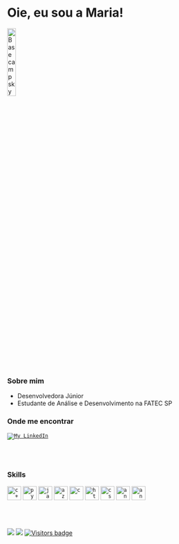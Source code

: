 

# Oie, eu sou a Maria! 
<img width="20%" src="https://tenor.com/view/coreaninha-svlucas-linda-fofa-coreaninha1801-gif-19159823.gif" alt="Basecamp sky" />

   
   

   
   ### Sobre mim

- Desenvolvedora Júnior
- Estudante de Análise e Desenvolvimento na FATEC SP

### Onde me encontrar

<a href="https://www.linkedin.com/in/maria-victor/">
  <code><img alt="My LinkedIn" src="https://img.shields.io/badge/LinkedIn-0077B5?style=for-the-badge&logo=linkedin&logoColor=white" /></code>
</a>



<br/><br/>

### Skills


<code><img height="32" src="https://img.shields.io/badge/C%23-239120?style=for-the-badge&logo=c-sharp&logoColor=white" alt="c++"/></code>
<code><img height="32" src="https://img.shields.io/badge/Python-14354C?style=for-the-badge&logo=python&logoColor=white" alt="python"/></code>
<code><img height="32" src="https://img.shields.io/badge/Java-ED8B00?style=for-the-badge&logo=java&logoColor=white" alt="java"/></code>
<code><img height="32" src="https://img.shields.io/badge/Microsoft_Azure-0089D6?style=for-the-badge&logo=microsoft-azure&logoColor=white" alt="azure"/></code>
<code><img height="32" src="https://img.shields.io/badge/C-00599C?style=for-the-badge&logo=c&logoColor=white" alt="c"/></code>
<code><img height="32" src="https://img.shields.io/badge/HTML5-E34F26?style=for-the-badge&logo=html5&logoColor=white" alt="html"/></code>
<code><img height="32" src="https://img.shields.io/badge/CSS3-1572B6?style=for-the-badge&logo=css3&logoColor=white" alt="css"/></code>
<code><img height="32" src="https://img.shields.io/badge/Angular-DD0031?style=for-the-badge&logo=angular&logoColor=white" alt="angular"/></code>
<code><img height="32" src="https://img.shields.io/badge/MySQL-00000F?style=for-the-badge&logo=mysql&logoColor=white" alt="angular"/></code>

<br/><br/>




  
  <img src="https://github-readme-stats.vercel.app/api/top-langs/?username=Maryvictor&langs_count=8&show_icons=true&theme=blue-green" />





  <img src="https://github-readme-stats.vercel.app/api?username=Maryvictor&show_icons=true&theme=blue-green" />
  
  
  <a href="https://badges.pufler.dev">
      <img src="https://badges.pufler.dev/visits/MaryVictor/MaryVictor" alt="Visitors badge" />
   </a>















 
 

